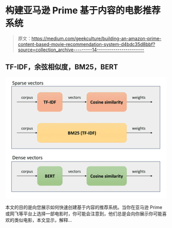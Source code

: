# 构建亚马逊 Prime 基于内容的电影推荐系统

> 原文：<https://medium.com/geekculture/building-an-amazon-prime-content-based-movie-recommendation-system-d4bdc35d8bbf?source=collection_archive---------14----------------------->

## TF-IDF，余弦相似度，BM25，BERT

![](img/d91fc091d16a8ed7aeae6748dfd5d810.png)

本文的目的是向您展示如何快速创建基于内容的推荐系统。当你在亚马逊 Prime 或网飞等平台上选择一部电影时，你可能会注意到，他们总是会向你展示你可能喜欢的类似电影，本文显示，解释…